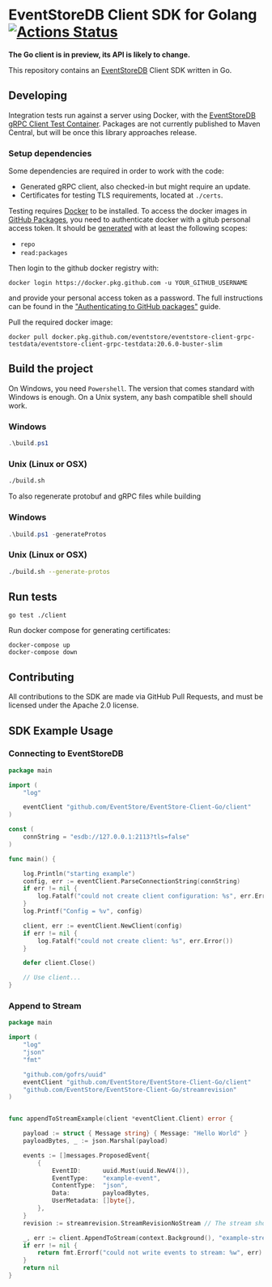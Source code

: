 # EventStoreDB Client SDK for Golang [![Actions Status](https://github.com/eventstore/EventStore-Client-Go/workflows/CI/badge.svg?branch=master)](https://github.com/eventstore/EventStore-Client-Go/actions)

**The Go client is in preview, its API is likely to change.**

This repository contains an [EventStoreDB][es] Client SDK written in Go.

## Developing

Integration tests run against a server using Docker, with the [EventStoreDB gRPC Client Test Container][container]. Packages are not currently published to Maven Central, but will be once this library approaches release.

### Setup dependencies

Some dependencies are required in order to work with the code:
* Generated gRPC client, also checked-in but might require an update.
* Certificates for testing TLS requirements, located at `./certs`.

Testing requires [Docker] to be installed. To access the docker images in [GitHub Packages][ghp], you need to authenticate docker with a gitub personal access token. It should be [generated](https://github.com/settings/tokens/new) with at least the following scopes:
- `repo`
- `read:packages`

Then login to the github docker registry with:
```shell
docker login https://docker.pkg.github.com -u YOUR_GITHUB_USERNAME
```

and provide your personal access token as a password. The full instructions can be found in the ["Authenticating to GitHub packages"](https://docs.github.com/en/free-pro-team@latest/packages/guides/configuring-docker-for-use-with-github-packages#authenticating-to-github-packages) guide.

Pull the required docker image:
```shell
docker pull docker.pkg.github.com/eventstore/eventstore-client-grpc-testdata/eventstore-client-grpc-testdata:20.6.0-buster-slim
```
## Build the project
On Windows, you need `Powershell`. The version that comes standard with Windows is enough.
On a Unix system, any bash compatible shell should work.

### Windows
```powershell
.\build.ps1
```

### Unix (Linux or OSX)
```bash
./build.sh
```

To also regenerate protobuf and gRPC files while building
### Windows
```powershell
.\build.ps1 -generateProtos
```

### Unix (Linux or OSX)
```bash
./build.sh --generate-protos
```

## Run tests
```shell
go test ./client
```

Run docker compose for generating certificates:
```shell
docker-compose up
docker-compose down
```


## Contributing

All contributions to the SDK are made via GitHub Pull Requests, and must be licensed under the Apache 2.0 license.

[container]: https://github.com/EventStore/EventStore-Client-gRPC-TestData
[docker]: https://www.docker.com/
[es]: https://eventstore.com
[ghp]: https://github.com/features/packages

## SDK Example Usage

### Connecting to EventStoreDB

```go
package main

import (
    "log"

    eventClient "github.com/EventStore/EventStore-Client-Go/client"
)

const (
    connString = "esdb://127.0.0.1:2113?tls=false"
)

func main() {

    log.Println("starting example")
    config, err := eventClient.ParseConnectionString(connString)
    if err != nil {
        log.Fatalf("could not create client configuration: %s", err.Error())
    }
    log.Printf("Config = %v", config)

    client, err := eventClient.NewClient(config)
    if err != nil {
        log.Fatalf("could not create client: %s", err.Error())
    }

    defer client.Close()

    // Use client...
}
```

### Append to Stream

```go
package main

import (
    "log"
    "json"
    "fmt"

    "github.com/gofrs/uuid"
    eventClient "github.com/EventStore/EventStore-Client-Go/client"
    "github.com/EventStore/EventStore-Client-Go/streamrevision"
)


func appendToStreamExample(client *eventClient.Client) error {

    payload := struct { Message string} { Message: "Hello World" }
    payloadBytes, _ := json.Marshal(payload)

    events := []messages.ProposedEvent{
        {
            EventID:      uuid.Must(uuid.NewV4()),
            EventType:    "example-event",
            ContentType:  "json",
            Data:         payloadBytes,
            UserMetadata: []byte{},
        },
    }
    revision := streamrevision.StreamRevisionNoStream // The stream should not exist yet

    _, err := client.AppendToStream(context.Background(), "example-stream", revision, events)
    if err != nil {
        return fmt.Errorf("could not write events to stream: %w", err)
    }
    return nil
}
```
